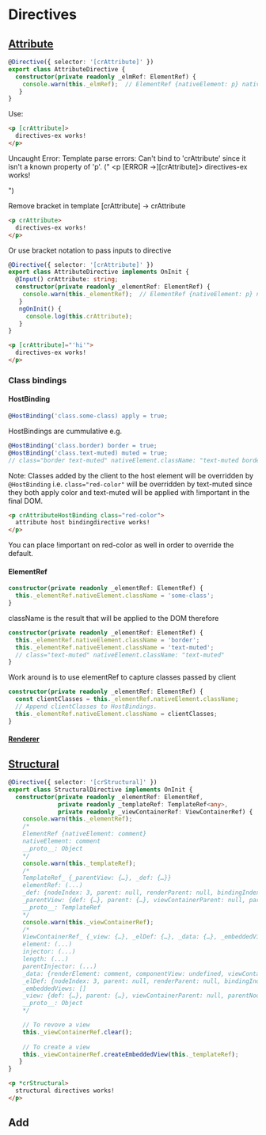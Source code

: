 # Directives

## [Attribute](https://angular.io/guide/attribute-directives)

```typescript
@Directive({ selector: '[crAttribute]' })
export class AttributeDirective {
  constructor(private readonly _elmRef: ElementRef) {
    console.warn(this._elmRef);  // ElementRef {nativeElement: p} nativeElement: p __proto__: Object
   }
}
```

Use:
```html
<p [crAttribute]>
  directives-ex works!
</p>
```
Uncaught Error: Template parse errors:
Can't bind to 'crAttribute' since it isn't a known property of 'p'. ("
    <p [ERROR ->][crAttribute]>
      directives-ex works!
    </p>
")

Remove bracket in template [crAttribute] -> crAttribute
```html
<p crAttribute>
  directives-ex works!
</p>
```

Or use bracket notation to pass inputs to directive

```typescript
@Directive({ selector: '[crAttribute]' })
export class AttributeDirective implements OnInit {
  @Input() crAttribute: string;
  constructor(private readonly _elementRef: ElementRef) {
    console.warn(this._elementRef);  // ElementRef {nativeElement: p} nativeElement: p __proto__: Object
   }
   ngOnInit() {
     console.log(this.crAttribute);
   }
}
```

```html
<p [crAttribute]="'hi'">
  directives-ex works!
</p>
```

### Class bindings

#### HostBinding
```typescript
@HostBinding('class.some-class) apply = true;
```
HostBindings are cummulative e.g.
```typescript
@HostBinding('class.border) border = true;
@HostBinding('class.text-muted) muted = true;
// class="border text-muted" nativeElement.className: "text-muted border"
```
Note: Classes added by the client to the host element will be overridden by `@HostBinding`
i.e. `class="red-color"` will be overridden by text-muted since they both apply color and text-muted will be applied with !important in the final DOM.
```html
<p crAttributeHostBinding class="red-color">
  attribute host bindingdirective works!
</p>
```
You can place !important on red-color as well in order to override the default.

#### ElementRef
```typescript
constructor(private readonly _elementRef: ElementRef) {
  this._elementRef.nativeElement.className = 'some-class';
}
```
className is the result that will be applied to the DOM therefore
```typescript
constructor(private readonly _elementRef: ElementRef) {
  this._elementRef.nativeElement.className = 'border';
  this._elementRef.nativeElement.className = 'text-muted';
  // class="text-muted" nativeElement.className: "text-muted"
}
```

Work around is to use elementRef to capture classes passed by client
```typescript
constructor(private readonly _elementRef: ElementRef) {
  const clientClasses = this._elementRef.nativeElement.className;
  // Append clientClasses to HostBindings.
  this._elementRef.nativeElement.className = clientClasses;
}
```

#### [Renderer](https://angular.io/api/core/Renderer2)


## [Structural](https://angular.io/guide/structural-directives)

```typescript
@Directive({ selector: '[crStructural]' })
export class StructuralDirective implements OnInit {
  constructor(private readonly _elementRef: ElementRef,
              private readonly _templateRef: TemplateRef<any>,
              private readonly _viewContainerRef: ViewContainerRef) {
    console.warn(this._elementRef);
    /*
    ElementRef {nativeElement: comment} 
    nativeElement: comment 
    __proto__: Object
    */
    console.warn(this._templateRef);
    /*
    TemplateRef_ {_parentView: {…}, _def: {…}}
    elementRef: (...)
    _def: {nodeIndex: 3, parent: null, renderParent: null, bindingIndex: 1, outputIndex: 0, …}
    _parentView: {def: {…}, parent: {…}, viewContainerParent: null, parentNodeDef: {…}, context: DirectivesExComponent, …}
    __proto__: TemplateRef
    */
    console.warn(this._viewContainerRef);
    /*
    ViewContainerRef_ {_view: {…}, _elDef: {…}, _data: {…}, _embeddedViews: Array(0)}
    element: (...)
    injector: (...)
    length: (...)
    parentInjector: (...)
    _data: {renderElement: comment, componentView: undefined, viewContainer: ViewContainerRef_, template: TemplateRef_}
    _elDef: {nodeIndex: 3, parent: null, renderParent: null, bindingIndex: 1, outputIndex: 0, …}
    _embeddedViews: []
    _view: {def: {…}, parent: {…}, viewContainerParent: null, parentNodeDef: {…}, context: DirectivesExComponent, …}
    __proto__: Object
    */

    // To revove a view
    this._viewContainerRef.clear();
    
    // To create a view
    this._viewContainerRef.createEmbeddedView(this._templateRef);
   }
}
```

```html
<p *crStructural>
  structural directives works!
</p>
```

## Add 
